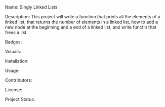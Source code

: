 Name: Singly Linked Lists

Description: This project will write a function that prints all the elements of a linked list, that returns the number of elements in a linked list, how to add a new node at the beginning and a end of a linked list, and write functin that frees a list.

Badges:

Visuals: 

Installation:

Usage:

Contributors:

License:

Project Status:
